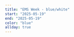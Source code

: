```yaml
---
title: "EMS Week - blue/white"
start: "2025-05-19"
end: "2025-05-19"
color: "blue"
allday: true
---
```


